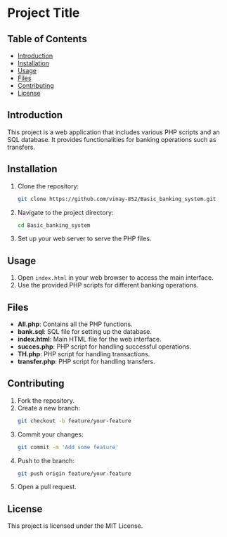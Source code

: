 # Project Title

## Table of Contents
- [Introduction](#introduction)
- [Installation](#installation)
- [Usage](#usage)
- [Files](#files)
- [Contributing](#contributing)
- [License](#license)

## Introduction
This project is a web application that includes various PHP scripts and an SQL database. It provides functionalities for banking operations such as transfers.

## Installation
1. Clone the repository:
    ```sh
    git clone https://github.com/vinay-852/Basic_banking_system.git
    ```
2. Navigate to the project directory:
    ```sh
    cd Basic_banking_system
    ```
3. Set up your web server to serve the PHP files.

## Usage
1. Open `index.html` in your web browser to access the main interface.
2. Use the provided PHP scripts for different banking operations.

## Files
- **All.php**: Contains all the PHP functions.
- **bank.sql**: SQL file for setting up the database.
- **index.html**: Main HTML file for the web interface.
- **succes.php**: PHP script for handling successful operations.
- **TH.php**: PHP script for handling transactions.
- **transfer.php**: PHP script for handling transfers.

## Contributing
1. Fork the repository.
2. Create a new branch:
    ```sh
    git checkout -b feature/your-feature
    ```
3. Commit your changes:
    ```sh
    git commit -m 'Add some feature'
    ```
4. Push to the branch:
    ```sh
    git push origin feature/your-feature
    ```
5. Open a pull request.

## License
This project is licensed under the MIT License.